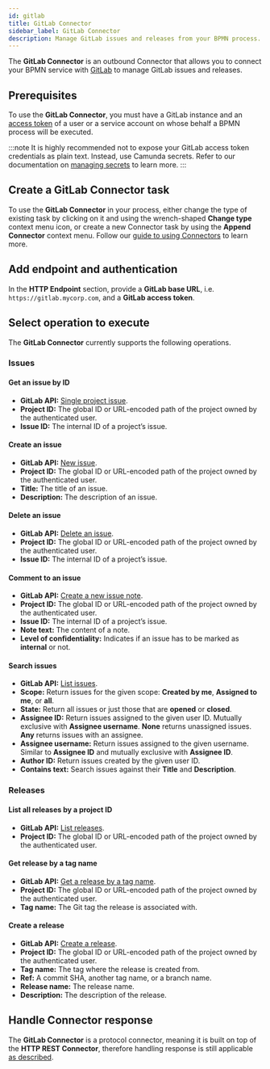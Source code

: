 ```yaml
---
id: gitlab
title: GitLab Connector
sidebar_label: GitLab Connector
description: Manage GitLab issues and releases from your BPMN process. Learn about creating a GitLab Connector task and get started.
---
```


The **GitLab Connector** is an outbound Connector that allows you to connect your BPMN service with [GitLab](https://about.gitlab.com/) to manage GitLab issues and releases.

## Prerequisites

To use the **GitLab Connector**, you must have a GitLab instance and an [access token](https://docs.gitlab.com/ee/user/profile/personal_access_tokens.html) of a user
or a service account on whose behalf a BPMN process will be executed.

:::note
It is highly recommended not to expose your GitLab access token credentials as plain text. Instead, use Camunda secrets.
Refer to our documentation on [managing secrets](/components/console/manage-clusters/manage-secrets.md) to learn more.
:::

## Create a GitLab Connector task

To use the **GitLab Connector** in your process, either change the type of existing task by clicking on it and using the wrench-shaped **Change type** context menu icon, or create a new Connector task by using the **Append Connector** context menu. Follow our [guide to using Connectors](/components/connectors/use-connectors/index.md) to learn more.

## Add endpoint and authentication

In the **HTTP Endpoint** section, provide a **GitLab base URL**, i.e. `https://gitlab.mycorp.com`, and a **GitLab access token**.

## Select operation to execute

The **GitLab Connector** currently supports the following operations.

### Issues

#### Get an issue by ID

- **GitLab API:** [Single project issue](https://docs.gitlab.com/ee/api/issues.html#single-project-issue).
- **Project ID:** The global ID or URL-encoded path of the project owned by the authenticated user.
- **Issue ID:** The internal ID of a project’s issue.

#### Create an issue

- **GitLab API:** [New issue](https://docs.gitlab.com/ee/api/issues.html#new-issue).
- **Project ID:** The global ID or URL-encoded path of the project owned by the authenticated user.
- **Title:** The title of an issue.
- **Description:** The description of an issue.

#### Delete an issue

- **GitLab API:** [Delete an issue](https://docs.gitlab.com/ee/api/issues.html#delete-an-issue).
- **Project ID:** The global ID or URL-encoded path of the project owned by the authenticated user.
- **Issue ID:** The internal ID of a project’s issue.

#### Comment to an issue

- **GitLab API:** [Create a new issue note](https://docs.gitlab.com/ee/api/notes.html#create-new-issue-note).
- **Project ID:** The global ID or URL-encoded path of the project owned by the authenticated user.
- **Issue ID:** The internal ID of a project’s issue.
- **Note text:** The content of a note.
- **Level of confidentiality:** Indicates if an issue has to be marked as **internal** or not.

#### Search issues

- **GitLab API:** [List issues](https://docs.gitlab.com/ee/api/issues.html#list-issues).
- **Scope:** Return issues for the given scope: **Created by me**, **Assigned to me**, or **all**.
- **State:** Return all issues or just those that are **opened** or **closed**.
- **Assignee ID:** Return issues assigned to the given user ID. Mutually exclusive with **Assignee username**. **None** returns unassigned issues. **Any** returns issues with an assignee.
- **Assignee username:** Return issues assigned to the given username. Similar to **Assignee ID** and mutually exclusive with **Assignee ID**.
- **Author ID:** Return issues created by the given user ID.
- **Contains text:** Search issues against their **Title** and **Description**.

### Releases

#### List all releases by a project ID

- **GitLab API:** [List releases](https://docs.gitlab.com/ee/api/releases/#list-releases).
- **Project ID:** The global ID or URL-encoded path of the project owned by the authenticated user.

#### Get release by a tag name

- **GitLab API:** [Get a release by a tag name](https://docs.gitlab.com/ee/api/releases/#get-a-release-by-a-tag-name).
- **Project ID:** The global ID or URL-encoded path of the project owned by the authenticated user.
- **Tag name:** The Git tag the release is associated with.

#### Create a release

- **GitLab API:** [Create a release](https://docs.gitlab.com/ee/api/releases/#create-a-release).
- **Project ID:** The global ID or URL-encoded path of the project owned by the authenticated user.
- **Tag name:** The tag where the release is created from.
- **Ref:** A commit SHA, another tag name, or a branch name.
- **Release name:** The release name.
- **Description:** The description of the release.

## Handle Connector response

The **GitLab Connector** is a protocol connector, meaning it is built on top of the **HTTP REST Connector**, therefore
handling response is still applicable [as described](/components/connectors/protocol/rest.md#response).
